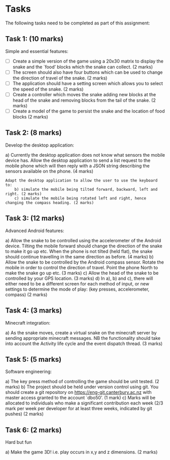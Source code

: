 # Tasks
The following tasks need to be completed as part of this assignment:


## Task 1: (10 marks)
Simple and essential features:

- [ ]   Create a simple version of the game using a 20x30 matrix to display the snake and the `food’ blocks which the snake can collect. (2 marks)
- [ ]   The screen should also have four buttons which can be used to change the direction of travel of the snake. (2 marks)
- [ ]   The application should have a setting screen which allows you to select the speed of the snake. (2 marks)
- [ ]   Create a controller which moves the snake adding new blocks at the head of the snake and removing blocks from the tail of the snake. (2 marks)
- [ ]   Create a model of the game to persist the snake and the location of food blocks (2 marks)

## Task 2: (8 marks)
Develop the desktop application:

a)
    Currently the desktop application does not know what sensors the mobile device has.  Allow the desktop application to send a list request to the mobile phone which will then reply with a JSON string describing the sensors available on the phone. (4 marks)

    Adapt the desktop application to allow the user to use the keyboard to:
        b) simulate the mobile being tilted forward, backward, left and right. (2 marks)
        c) simulate the mobile being rotated left and right, hence changing the compass heading. (2 marks)

## Task 3: (12 marks)
Advanced Android features:

a)
    Allow the snake to be controlled using the accelerometer of the Android device.  Tilting the mobile forward should change the direction of the snake to make it go up etc. When the phone is not tilted (held flat), the snake should continue travelling in the same direction as before. (4 marks)
b)
    Allow the snake to be controlled by the Android compass sensor.  Rotate the mobile in order to control the direction of travel.  Point the phone North to make the snake go up etc. (3 marks)
c)
    Allow the head of the snake to be controlled by your GPS location. (3 marks)
d)
    In a), b) and c), there will either need to be a different screen for each method of input, or new settings to determine the mode of play: (key presses, accelerometer, compass) (2 marks)

## Task 4: (3 marks)
Minecraft integration:

a)
    As the snake moves, create a virtual snake on the minecraft server by sending appropriate minecraft messages. NB the functionality should take into account the Activity life cycle and the event dispatch thread. (3 marks)

## Task 5: (5 marks)
Software engineering:

a)
    The key press method of controlling the game should be unit tested. (2 marks)
b)
    The project should be held under version control using git.  You should create a git repository on https://eng-git.canterbury.ac.nz with master access granted to the account `dbo50’. (1 mark)
c)
    Marks will be allocated to individuals who make a significant contribution each week (2/3 mark per week per developer for at least three weeks, indicated by git pushes) (2 marks)

## Task 6: (2 marks)
Hard but fun

a)
    Make the game 3D! i.e. play occurs in x,y and z dimensions. (2 marks)